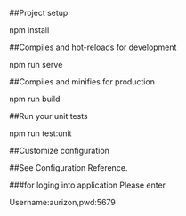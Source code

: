 ##Project setup


npm install

##Compiles and hot-reloads for development


npm run serve

##Compiles and minifies for production

npm run build

##Run your unit tests

npm run test:unit

##Customize configuration


##See Configuration Reference.


###for loging into application Please enter 



Username:aurizon,pwd:5679
